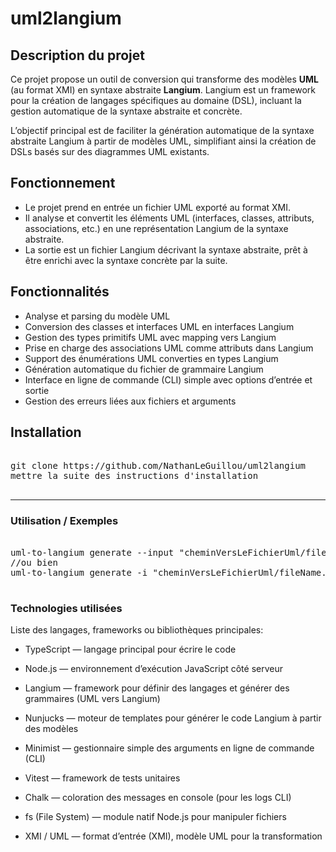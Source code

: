 # **uml2langium**

## Description du projet

Ce projet propose un outil de conversion qui transforme des modèles **UML** (au format XMI) en syntaxe abstraite **Langium**. Langium est un framework pour la création de langages spécifiques au domaine (DSL), incluant la gestion automatique de la syntaxe abstraite et concrète.

L’objectif principal est de faciliter la génération automatique de la syntaxe abstraite Langium à partir de modèles UML, simplifiant ainsi la création de DSLs basés sur des diagrammes UML existants.

## Fonctionnement

- Le projet prend en entrée un fichier UML exporté au format XMI.
- Il analyse et convertit les éléments UML (interfaces, classes, attributs, associations, etc.) en une représentation Langium de la syntaxe abstraite.
- La sortie est un fichier Langium décrivant la syntaxe abstraite, prêt à être enrichi avec la syntaxe concrète par la suite.

## Fonctionnalités

- Analyse et parsing du modèle UML  
- Conversion des classes et interfaces UML en interfaces Langium  
- Gestion des types primitifs UML avec mapping vers Langium  
- Prise en charge des associations UML comme attributs dans Langium  
- Support des énumérations UML converties en types Langium  
- Génération automatique du fichier de grammaire Langium  
- Interface en ligne de commande (CLI) simple avec options d’entrée et sortie  
- Gestion des erreurs liées aux fichiers et arguments  

## Installation

<pre> 
git clone https://github.com/NathanLeGuillou/uml2langium
mettre la suite des instructions d'installation
  
</pre>
---

### **Utilisation / Exemples**

<pre> 
uml-to-langium generate --input "cheminVersLeFichierUml/fileName.uml" --output "cheminVersLEndroitOuSeraStoquéLeFichierLangium/fileName.langium"
//ou bien
uml-to-langium generate -i "cheminVersLeFichierUml/fileName.uml" -o "cheminVersLEndroitOuSeraStoquéLeFichierLangium/fileName.langium"
  
</pre> 

### **Technologies utilisées**
Liste des langages, frameworks ou bibliothèques principales:

- TypeScript — langage principal pour écrire le code

- Node.js — environnement d’exécution JavaScript côté serveur

- Langium — framework pour définir des langages et générer des grammaires (UML vers Langium)

- Nunjucks — moteur de templates pour générer le code Langium à partir des modèles

- Minimist — gestionnaire simple des arguments en ligne de commande (CLI)

- Vitest — framework de tests unitaires

- Chalk — coloration des messages en console (pour les logs CLI)

- fs (File System) — module natif Node.js pour manipuler fichiers

- XMI / UML — format d’entrée (XMI), modèle UML pour la transformation 